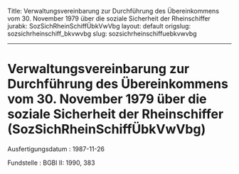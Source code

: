 Title: Verwaltungsvereinbarung zur Durchführung des Übereinkommens vom 30. November
  1979 über die soziale Sicherheit der Rheinschiffer
jurabk: SozSichRheinSchiffÜbkVwVbg
layout: default
origslug: sozsichrheinschiff_bkvwvbg
slug: sozsichrheinschiffuebkvwvbg

---

# Verwaltungsvereinbarung zur Durchführung des Übereinkommens vom 30. November 1979 über die soziale Sicherheit der Rheinschiffer (SozSichRheinSchiffÜbkVwVbg)

Ausfertigungsdatum
:   1987-11-26

Fundstelle
:   BGBl II: 1990, 383

